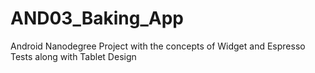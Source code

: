 # AND03_Baking_App
Android Nanodegree Project with the concepts of Widget and Espresso Tests along with Tablet Design
